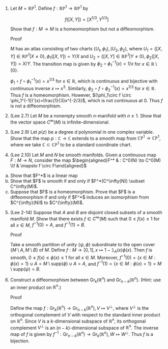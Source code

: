 1. Let $M=\mathbb{RP}^1$. Define $f: \mathbb{RP}^1 \to \mathbb{RP}^1$ by
   
   $$f([X,Y])=[X^{1/3}, Y^{1/3}]$$
   
   Show that $f: M \to M$ is a homeomorphism but not a diffeomorphism.

   Proof
   
   $M$ has an atlas consisting of two charts $(U_1,\phi_1),(U_2,\phi_2)$, where $`U_1=\{[X,Y]\in \mathbb{RP}^1|X\neq 0\},\phi_1([X,Y])=Y/X`$ and $`U_2=\{[X,Y]\in \mathbb{RP}^1|Y\neq 0\},\phi_2([X,Y])=X/Y`$. The transition map is given by $`\phi_2\circ \phi_1^{-1}(x)=1/x`$ for $x\in \mathbb{R}\setminus \{0\}$.
   
   $\phi_1\circ f \circ \phi_1^{-1}(x)=x^{1/3}$ for $x\in \mathbb{R}$, which is continuous and bijective with continuous inverse $`x\mapsto x^3`$. Similarly, $\phi_2 \circ f \circ \phi_2^{-1}(x)=x^{1/3}$ for $x\in \mathbb{R}$. Thus $f$ is a homeomorphism.
   However, $`(\phi_1\circ f \circ \phi_1^{-1})'(x)=\frac{1}{3}x^{-2/3}`$, which is not continuous at $0$. Thus $f$ is not a diffeomorphism.

2. (Lee 2.7) Let $M$ be a nonempty smooth $n$-manifold with $n \geq 1$. Show that the vector space $C^{\infty}(M)$ is infinite-dimensional.

3. (Lee 2.9) Let $p(z)$ be a degree $d$ polynomial in one complex variable. Show that the map $p: \mathbb{C} \rightarrow \mathbb{C}$ extends to a smooth map from $\mathbb{C P}^1 \rightarrow \mathbb{C P}^1$, where we take $\mathbb{C} \subset \mathbb{C P}^1$ to be a standard coordinate chart.

4. (Lee 2.10) Let $M$ and $N$ be smooth manifolds. Given a continuous map $F: M \to N$, consider the map
    $`\begin{aligned}F^* & : C^0(N) \to C^0(M) \\f & \mapsto f \circ F\end{aligned}`$

  <ol type="a">
  <li>
    Show that $F^*$ is a linear map
  </li>
  <li>
    Show that $F$ is smooth if and only if $F^*(C^\infty(N)) \subset C^\infty(M)$.
  </li>
  <li>
    Suppose that $F$ is a homeomorphism. Prove that $F$ is a diffeomorphism if and only if $F^*$ induces an isomorphism from $C^{\infty}(N)$ to $C^{\infty}(M)$.
  </li>
  </ol>

5. (Lee 2-14) Suppose that $A$ and $B$ are disjoint closed subsets of a smooth manifold $M$. Show that there exists $f \in C^{\infty}(M)$ such that $0 \leq f(x) \leq 1$ for all $x \in M$, $f^{-1}(0)=A$, and $f^{-1}(1)=B$.
   
   Proof
   
   Take a smooth partition of unity $`\{\psi,\phi\}`$ subordinate to the open cover $`\{M\setminus A,M\setminus B\}`$ of $M$. Define $`f:M\to [0,1],x\mapsto1-\mathbb{1}_A(x)\phi(x)`$. Then $f$ is smooth, $0\leq f(x)\leq \phi(x)\leq 1$ for all $x\in M$. Moreover, $`f^{-1}(0)=\{x\in M:\phi(x)=1\}\cup A=M\setminus \text{supp}(\phi)\cup A=A`$, and $`f^{-1}(1)=\{x\in M:\phi(x)=1\}=M\setminus \text{supp}(\psi)=B`$.

6. Construct a diffeomorphism between $`\mathrm{Gr}_k(\mathbb{R}^n)`$ and $`\mathrm{Gr}_{n-k}(\mathbb{R}^n)`$. (Hint: use an inner product on $\mathbb{R}^n$.)
   
   Proof
   
   Define the map $`f:\mathrm{Gr}_k(\mathbb{R}^n)\to \mathrm{Gr}_{n-k}(\mathbb{R}^n),V\mapsto V^{\perp}`$, where $V^{\perp}$ is the orthogonal complement of $V$ with respect to the standard inner product on $\mathbb{R}^n$. Since $V$ is a $k$-dimensional subspace of $\mathbb{R}^n$, its orthogonal complement $V^{\perp}$ is an $(n-k)$-dimensional subspace of $\mathbb{R}^n$. The inverse map of $f$ is given by $`f^{-1}:\mathrm{Gr}_{n-k}(\mathbb{R}^n)\to \mathrm{Gr}_k(\mathbb{R}^n),W\mapsto W^{\perp}`$. Thus $f$ is a bijection.
